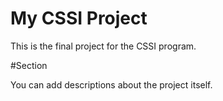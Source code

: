 # My CSSI Project

This is the final project for the CSSI program. 

#Section

You can add descriptions about the project itself.
